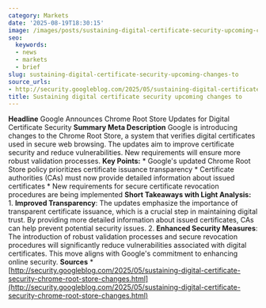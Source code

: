 ```yaml
---
category: Markets
date: '2025-08-19T18:30:15'
image: /images/posts/sustaining-digital-certificate-security-upcoming-changes-to.png
seo:
  keywords:
  - news
  - markets
  - brief
slug: sustaining-digital-certificate-security-upcoming-changes-to
source_urls:
- http://security.googleblog.com/2025/05/sustaining-digital-certificate-security-chrome-root-store-changes.html
title: Sustaining digital certificate security upcoming changes to
---
```


**Headline** Google Announces Chrome Root Store Updates for Digital Certificate Security  **Summary Meta Description** Google is introducing changes to the Chrome Root Store, a system that verifies digital certificates used in secure web browsing. The updates aim to improve certificate security and reduce vulnerabilities. New requirements will ensure more robust validation processes.  **Key Points:**  *   Google's updated Chrome Root Store policy prioritizes certificate issuance transparency *   Certificate authorities (CAs) must now provide detailed information about issued certificates *   New requirements for secure certificate revocation procedures are being implemented  **Short Takeaways with Light Analysis:**  1.  **Improved Transparency**: The updates emphasize the importance of transparent certificate issuance, which is a crucial step in maintaining digital trust. By providing more detailed information about issued certificates, CAs can help prevent potential security issues. 2.  **Enhanced Security Measures**: The introduction of robust validation processes and secure revocation procedures will significantly reduce vulnerabilities associated with digital certificates. This move aligns with Google's commitment to enhancing online security.  **Sources** *   [http://security.googleblog.com/2025/05/sustaining-digital-certificate-security-chrome-root-store-changes.html](http://security.googleblog.com/2025/05/sustaining-digital-certificate-security-chrome-root-store-changes.html)